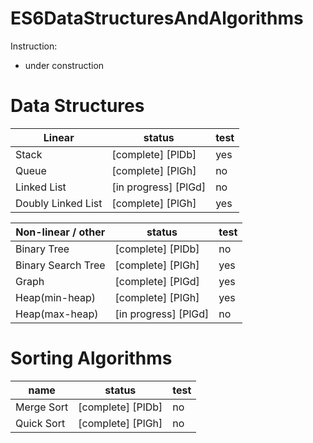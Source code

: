 # ES6DataStructuresAndAlgorithms

Instruction:

- under construction

# Data Structures

Linear             | status               | test
------------------ | -------------------- | ----
Stack              | [complete] [PlDb]    | yes
Queue              | [complete] [PlGh]    | no
Linked List        | [in progress] [PlGd] | no
Doubly Linked List | [complete] [PlGh]    | yes

Non-linear / other | status               | test
------------------ | -------------------- | ----
Binary Tree        | [complete] [PlDb]    | no
Binary Search Tree | [complete] [PlGh]    | yes
Graph              | [complete] [PlGd]    | yes
Heap(min-heap)     | [complete] [PlGh]    | yes
Heap(max-heap)     | [in progress] [PlGd] | no

# Sorting Algorithms

name       | status            | test
---------- | ----------------- | ----
Merge Sort | [complete] [PlDb] | no
Quick Sort | [complete] [PlGh] | no
